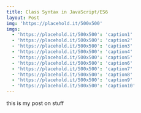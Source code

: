 ```yaml
---
title: Class Syntax in JavaScript/ES6
layout: Post
img: 'https://placehold.it/500x500'
imgs:
  - 'https://placehold.it/500x500': 'caption1'
  - 'https://placehold.it/500x500': 'caption2'
  - 'https://placehold.it/500x500': 'caption3'
  - 'https://placehold.it/500x500': 'caption4'
  - 'https://placehold.it/500x500': 'caption5'
  - 'https://placehold.it/500x500': 'caption6'
  - 'https://placehold.it/500x500': 'caption7'
  - 'https://placehold.it/500x500': 'caption8'
  - 'https://placehold.it/500x500': 'caption9'
  - 'https://placehold.it/500x500': 'caption10'
---
```


this is my post on stuff